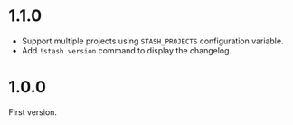 # 1.1.0

- Support multiple projects using `STASH_PROJECTS` configuration variable.
- Add `!stash version` command to display the changelog.


# 1.0.0


First version.